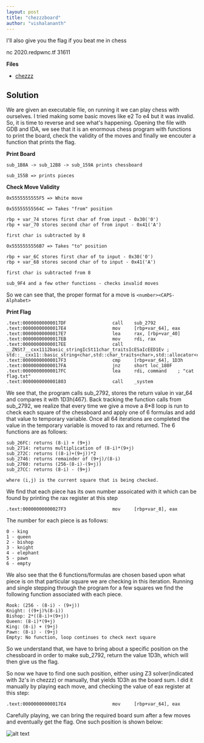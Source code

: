 ```yaml
---
layout: post
title: "chezzzboard"
author: "vishalananth"
---
```


I'll also give you the flag if you beat me in chess

nc 2020.redpwnc.tf 31611

**Files**
- [chezzz]({{site.baseurl}}/assets/chezzzboard/chezzz)

## Solution

We are given an executable file, on running it we can play chess with ourselves. I tried making some basic moves like e2 To e4
but it was invalid. So, it is time to reverse and see what's happening. Opening the file with GDB and IDA, we see that it is an enormous
chess program with functions to print the board, check the validity of the moves and finally we encouter a function
that prints the flag.

**Print Board**

```
sub_1B8A -> sub_12B8 -> sub_159A prints chessboard

sub_155B => prints pieces
```

**Check Move Validity**

```
0x5555555555F5 => White move

0x55555555564C => Takes "from" position

rbp + var_74 stores first char of from input - 0x30('0')
rbp + var_70 stores second char of from input - 0x41('A')

first char is subtracted by 8

0x5555555556B7 => Takes "to" position

rbp + var_6C stores first char of to input - 0x30('0')
rbp + var_68 stores second char of to input - 0x41('A')

first char is subtracted from 8

sub_9F4 and a few other functions - checks invalid moves
```

So we can see that, the proper format for a move is ```<number><CAPS-Alphabet>```

**Print Flag**

```
.text:00000000000017DF                 call    sub_2792
.text:00000000000017E4                 mov     [rbp+var_64], eax
.text:00000000000017E7                 lea     rax, [rbp+var_40]
.text:00000000000017EB                 mov     rdi, rax
.text:00000000000017EE                 call    __ZNSt7__cxx1112basic_stringIcSt11char_traitsIcESaIcEED1Ev ; std::__cxx11::basic_string<char,std::char_traits<char>,std::allocator<char>>::~basic_string()
.text:00000000000017F3                 cmp     [rbp+var_64], 1D3h
.text:00000000000017FA                 jnz     short loc_180F
.text:00000000000017FC                 lea     rdi, command    ; "cat flag.txt"
.text:0000000000001803                 call    _system
```

We see that, the program calls sub_2792, stores the return value in var_64 and compares it with 1D3h(467).
Back tracking the function calls from sub_2792, we realize that every time we give a move a 8*8 loop is run to check
each square of the chessboard and apply one of 6 formulas and add that value to temporary variable. Once all 64 iterations are
completed the value in the temporary variable is moved to rax and returned. The 6 functions are as follows:

```
sub_26FC: returns (8-i) + (9+j)
sub_2714: returns multiplication of (8-i)*(9+j)
sub_272C: returns ((8-i)+(9+j))*2
sub_2746: returns remainder of (9+j)/(8-i)
sub_2760: returns (256-(8-i)-(9+j))
sub_27CC: returns (8-i) - (9+j)

where (i,j) is the current square that is being checked.
```

We find that each piece has its own number assoicated with it which can be found by printing the rax register at this step
```
.text:00000000000027F3                 mov     [rbp+var_8], eax
```

The number for each piece is as follows:
```
0 - king
1 - queen
2 - bishop
3 - knight
4 - elephant
5 - pawn
6 - empty
``` 

We also see that the 6 functions/formulas are chosen based upon what piece is on that particular square we are checking
in this iteration. Running and single stepping through the program for a few squares we find the following function associated with each piece.
```
Rook: (256 - (8-i) - (9+j))
Knight: ((9+j)%(8-i))
Bishop: 2*((8-i)+(9+j))
Queen: (8-i)*(9+j)
King: (8-i) + (9+j)
Pawn: (8-i) - (9+j)
Empty: No function, loop continues to check next square
```

So we understand that, we have to bring about a specific position on the chessboard in order to make sub_2792,
return the value 1D3h, which will then give us the flag.

So now we have to find one such position, either using Z3 solver(indicated with 3z's in chezzz) or manually, that yields 1D3h as the board sum. I did
it manually by playing each move, and checking the value of eax register at this step:

```
.text:00000000000017E4                 mov     [rbp+var_64], eax
```

Carefully playing, we can bring the required board sum after a few moves and eventually get the flag. One such position is shown
below:

![alt text]({{site.baseurl}}/assets/chezzzboard/finalconf.png)